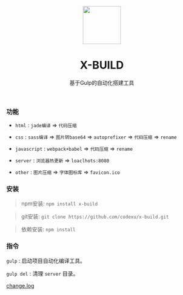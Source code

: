 <p align="center">
  <img width="100"src="https://github.com/codexu/_images/blob/master/logo.png">
</p>
<h1 align="center">X-BUILD</h1>
<p align="center">基于Gulp的自动化搭建工具</p>
<br>

### 功能

 - `html` : `jade编译` => `代码压缩`

 - `css` : `sass编译` => `图片转base64` => `autoprefixer` => `代码压缩` => `rename`

 - `javascript` : `webpack+babel` => `代码压缩` => `rename`

 - `server` : `浏览器热更新` => `loaclhots:8080`

 - `other` : `图片压缩` => `字体图标库` => `favicon.ico`

### 安装

> npm安装: `npm install x-build`

> git安装: `git clone https://github.com/codexu/x-build.git`

> 依赖安装: `npm install`

### 指令

  `gulp` : 启动项目自动化编译工具。

  `gulp del` : 清理 `server` 目录。

<a href="https://github.com/codexu/x-build/blob/master/change.log.md">change.log</a>

